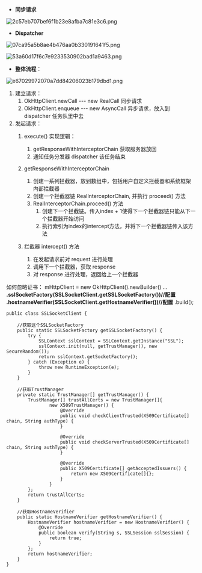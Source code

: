 * **同步请求**

![2c57eb707bef6f1b23e8afba7c81e3c6.png](evernotecid://563ADC6F-3107-4161-9EFF-F60436E68B79/appyinxiangcom/1531278/ENResource/p10)

* **Dispatcher**

![07ca95a5b8ae4b476aa0b330191641f5.png](evernotecid://563ADC6F-3107-4161-9EFF-F60436E68B79/appyinxiangcom/1531278/ENResource/p8)

![53a60d17f6c7e9233530902bad1a9463.png](evernotecid://563ADC6F-3107-4161-9EFF-F60436E68B79/appyinxiangcom/1531278/ENResource/p9)

* **整体流程**：

![e67029972070a7dd84206023b179dbd1.png](evernotecid://563ADC6F-3107-4161-9EFF-F60436E68B79/appyinxiangcom/1531278/ENResource/p11)

1. 建立请求：
    1. OkHttpClient.newCall --- new RealCall 同步请求
    2. OkHttpClient.enqueue --- new AsyncCall 异步请求，放入到 dispatcher 任务队里中去
2. 发起请求：
    1. execute() 实现逻辑：
        1. getResponseWithInterceptorChain 获取服务器放回
        2. 通知任务分发器 dispatcher 该任务结束

    2. getResponseWithInterceptorChain
        1. 创建一系列拦截器，放到数组中，包括用户自定义拦截器和系统框架内部拦截器
        2. 创建一个拦截器链 RealInterceptorChain, 并执行 proceed() 方法
        3. RealInterceptorChain.proceed() 方法
            1. 创建下一个拦截链。传入index + 1使得下一个拦截器链只能从下一个拦截器开始访问
            2. 执行索引为index的intercept方法，并将下一个拦截器链传入该方法
    3. 拦截器 intercept() 方法
        1. 在发起请求前对 request 进行处理
        2. 调用下一个拦截器，获取 response
        3. 对 response 进行处理，返回给上一个拦截器

如何忽略证书：
mHttpClient = new OkHttpClient().newBuilder()
                    ...
                **.sslSocketFactory(SSLSocketClient.getSSLSocketFactory())//配置
                    .hostnameVerifier(SSLSocketClient.getHostnameVerifier())//配置**
                    .build();
                    
```
public class SSLSocketClient {
 
    //获取这个SSLSocketFactory
    public static SSLSocketFactory getSSLSocketFactory() {
        try {
            SSLContext sslContext = SSLContext.getInstance("SSL");
            sslContext.init(null, getTrustManager(), new SecureRandom());
            return sslContext.getSocketFactory();
        } catch (Exception e) {
            throw new RuntimeException(e);
        }
    }
 
    //获取TrustManager
    private static TrustManager[] getTrustManager() {
        TrustManager[] trustAllCerts = new TrustManager[]{
                new X509TrustManager() {
                    @Override
                    public void checkClientTrusted(X509Certificate[] chain, String authType) {
                    }
 
                    @Override
                    public void checkServerTrusted(X509Certificate[] chain, String authType) {
                    }
 
                    @Override
                    public X509Certificate[] getAcceptedIssuers() {
                        return new X509Certificate[]{};
                    }
                }
        };
        return trustAllCerts;
    }
 
    //获取HostnameVerifier
    public static HostnameVerifier getHostnameVerifier() {
        HostnameVerifier hostnameVerifier = new HostnameVerifier() {
            @Override
            public boolean verify(String s, SSLSession sslSession) {
                return true;
            }
        };
        return hostnameVerifier;
    }
}
```
